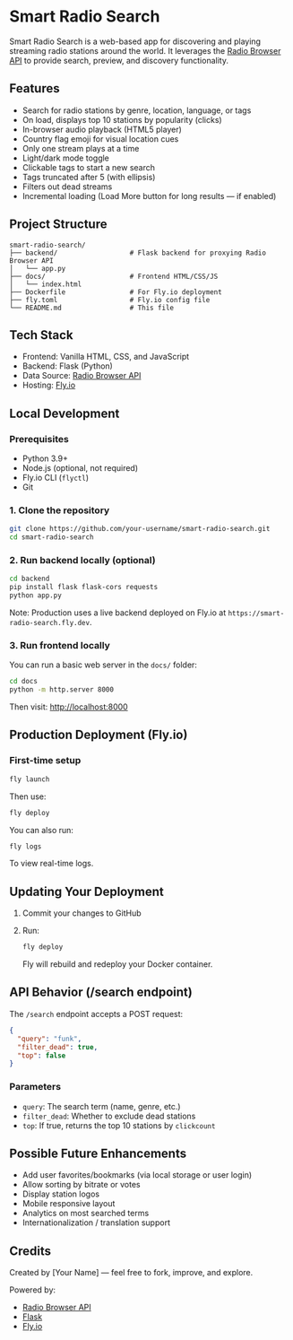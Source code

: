 # Smart Radio Search

Smart Radio Search is a web-based app for discovering and playing streaming radio stations around the world. It leverages the [Radio Browser API](https://www.radio-browser.info/) to provide search, preview, and discovery functionality.

## Features

- Search for radio stations by genre, location, language, or tags
- On load, displays top 10 stations by popularity (clicks)
- In-browser audio playback (HTML5 player)
- Country flag emoji for visual location cues
- Only one stream plays at a time
- Light/dark mode toggle
- Clickable tags to start a new search
- Tags truncated after 5 (with ellipsis)
- Filters out dead streams
- Incremental loading (Load More button for long results — if enabled)

## Project Structure

```
smart-radio-search/
├── backend/                  # Flask backend for proxying Radio Browser API
│   └── app.py
├── docs/                     # Frontend HTML/CSS/JS
│   └── index.html
├── Dockerfile                # For Fly.io deployment
├── fly.toml                  # Fly.io config file
└── README.md                 # This file
```

## Tech Stack

- Frontend: Vanilla HTML, CSS, and JavaScript
- Backend: Flask (Python)
- Data Source: [Radio Browser API](https://de1.api.radio-browser.info/)
- Hosting: [Fly.io](https://fly.io/)

## Local Development

### Prerequisites

- Python 3.9+
- Node.js (optional, not required)
- Fly.io CLI (`flyctl`)
- Git

### 1. Clone the repository

```bash
git clone https://github.com/your-username/smart-radio-search.git
cd smart-radio-search
```

### 2. Run backend locally (optional)

```bash
cd backend
pip install flask flask-cors requests
python app.py
```

Note: Production uses a live backend deployed on Fly.io at `https://smart-radio-search.fly.dev`.

### 3. Run frontend locally

You can run a basic web server in the `docs/` folder:

```bash
cd docs
python -m http.server 8000
```

Then visit: [http://localhost:8000](http://localhost:8000)

## Production Deployment (Fly.io)

### First-time setup

```bash
fly launch
```

Then use:

```bash
fly deploy
```

You can also run:

```bash
fly logs
```

To view real-time logs.

## Updating Your Deployment

1. Commit your changes to GitHub
2. Run:

   ```bash
   fly deploy
   ```

   Fly will rebuild and redeploy your Docker container.

## API Behavior (/search endpoint)

The `/search` endpoint accepts a POST request:

```json
{
  "query": "funk",
  "filter_dead": true,
  "top": false
}
```

### Parameters

- `query`: The search term (name, genre, etc.)
- `filter_dead`: Whether to exclude dead stations
- `top`: If true, returns the top 10 stations by `clickcount`

## Possible Future Enhancements

- Add user favorites/bookmarks (via local storage or user login)
- Allow sorting by bitrate or votes
- Display station logos
- Mobile responsive layout
- Analytics on most searched terms
- Internationalization / translation support

## Credits

Created by [Your Name] — feel free to fork, improve, and explore.

Powered by:
- [Radio Browser API](https://www.radio-browser.info/)
- [Flask](https://flask.palletsprojects.com/)
- [Fly.io](https://fly.io/)